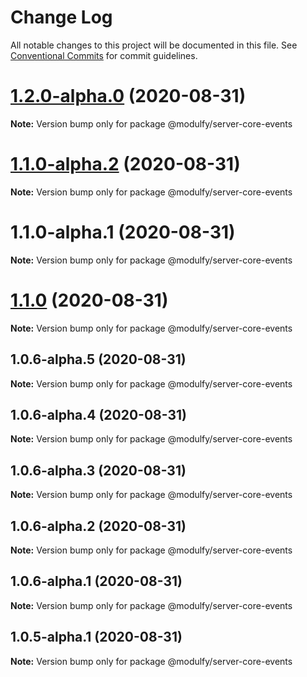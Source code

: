 # Change Log

All notable changes to this project will be documented in this file.
See [Conventional Commits](https://conventionalcommits.org) for commit guidelines.

# [1.2.0-alpha.0](https://github.com/jmrapp1/Modulfy/compare/@modulfy/server-core-events@1.1.0-alpha.2...@modulfy/server-core-events@1.2.0-alpha.0) (2020-08-31)

**Note:** Version bump only for package @modulfy/server-core-events





# [1.1.0-alpha.2](https://github.com/jmrapp1/Modulfy/compare/@modulfy/server-core-events@1.1.0...@modulfy/server-core-events@1.1.0-alpha.2) (2020-08-31)

**Note:** Version bump only for package @modulfy/server-core-events





# 1.1.0-alpha.1 (2020-08-31)

**Note:** Version bump only for package @modulfy/server-core-events





# [1.1.0](https://github.com/jmrapp1/Modulfy/compare/@modulfy/server-core-events@1.0.6-alpha.5...@modulfy/server-core-events@1.1.0) (2020-08-31)

**Note:** Version bump only for package @modulfy/server-core-events





## 1.0.6-alpha.5 (2020-08-31)

**Note:** Version bump only for package @modulfy/server-core-events





## 1.0.6-alpha.4 (2020-08-31)

**Note:** Version bump only for package @modulfy/server-core-events





## 1.0.6-alpha.3 (2020-08-31)

**Note:** Version bump only for package @modulfy/server-core-events





## 1.0.6-alpha.2 (2020-08-31)

**Note:** Version bump only for package @modulfy/server-core-events





## 1.0.6-alpha.1 (2020-08-31)

**Note:** Version bump only for package @modulfy/server-core-events





## 1.0.5-alpha.1 (2020-08-31)

**Note:** Version bump only for package @modulfy/server-core-events
